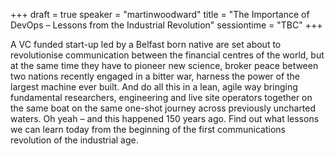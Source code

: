 +++
draft = true
speaker = "martinwoodward"
title = "The Importance of DevOps – Lessons from the Industrial Revolution"
sessiontime = "TBC"
+++

A VC funded start-up led by a Belfast born native are set about to revolutionise communication between the financial centres of the world, but at the same time they have to pioneer new science, broker peace between two nations recently engaged in a bitter war, harness the power of the largest machine ever built. And do all this in a lean, agile way bringing fundamental researchers, engineering and live site operators together on the same boat on the same one-shot journey across previously uncharted waters. Oh yeah – and this happened 150 years ago. Find out what lessons we can learn today from the beginning of the first communications revolution of the industrial age.